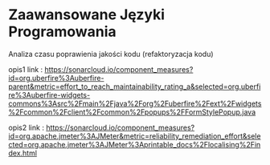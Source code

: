 # Zaawansowane Języki Programowania 

Analiza czasu poprawienia jakości kodu (refaktoryzacja kodu) 

opis1 link : https://sonarcloud.io/component_measures?id=org.uberfire%3Auberfire-parent&metric=effort_to_reach_maintainability_rating_a&selected=org.uberfire%3Auberfire-widgets-commons%3Asrc%2Fmain%2Fjava%2Forg%2Fuberfire%2Fext%2Fwidgets%2Fcommon%2Fclient%2Fcommon%2Fpopups%2FFormStylePopup.java


opis2 link : https://sonarcloud.io/component_measures?id=org.apache.jmeter%3AJMeter&metric=reliability_remediation_effort&selected=org.apache.jmeter%3AJMeter%3Aprintable_docs%2Flocalising%2Findex.html
